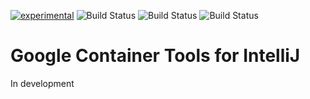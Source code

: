 [![experimental](http://badges.github.io/stability-badges/dist/experimental.svg)](http://github.com/badges/stability-badges)
![Build Status](https://storage.googleapis.com/cloud-tools-for-java-kokoro-build-badges/intellij-ubuntu-master-orb.png)
![Build Status](https://storage.googleapis.com/cloud-tools-for-java-kokoro-build-badges/intellij-windows-master-orb.png)
![Build Status](https://storage.googleapis.com/cloud-tools-for-java-kokoro-build-badges/intellij-macos-master-orb.png)

# Google Container Tools for IntelliJ

In development

